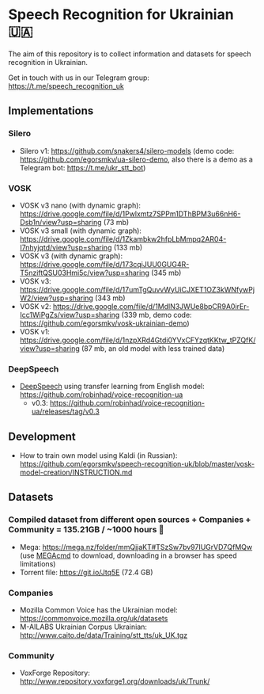 # Speech Recognition for Ukrainian 🇺🇦

The aim of this repository is to collect information and datasets for speech recognition in Ukrainian.

Get in touch with us in our Telegram group: https://t.me/speech_recognition_uk

## Implementations

### Silero

- Silero v1: https://github.com/snakers4/silero-models (demo code: https://github.com/egorsmkv/ua-silero-demo, also there is a demo as a Telegram bot: https://t.me/ukr_stt_bot)

### VOSK

- VOSK v3 nano (with dynamic graph): https://drive.google.com/file/d/1Pwlxmtz7SPPm1DThBPM3u66nH6-Dsb1n/view?usp=sharing (73 mb)
- VOSK v3 small (with dynamic graph): https://drive.google.com/file/d/1Zkambkw2hfpLbMmpq2AR04-I7nhyjqtd/view?usp=sharing (133 mb)
- VOSK v3 (with dynamic graph): https://drive.google.com/file/d/173cqiJUU0GUG4R-T5nziftQSU03Hmi5c/view?usp=sharing (345 mb)
- VOSK v3: https://drive.google.com/file/d/17umTgQuvvWyUiCJXET1OZ3kWNfywPjW2/view?usp=sharing (343 mb)
- VOSK v2: https://drive.google.com/file/d/1MdlN3JWUe8bpCR9A0irEr-Icc1WiPgZs/view?usp=sharing (339 mb, demo code: https://github.com/egorsmkv/vosk-ukrainian-demo)
- VOSK v1: https://drive.google.com/file/d/1nzpXRd4Gtdi0YVxCFYzqtKKtw_tPZQfK/view?usp=sharing (87 mb, an old model with less trained data)

### DeepSpeech

- [DeepSpeech](https://github.com/mozilla/DeepSpeech) using transfer learning from English model: https://github.com/robinhad/voice-recognition-ua
  - v0.3: https://github.com/robinhad/voice-recognition-ua/releases/tag/v0.3

## Development

- How to train own model using Kaldi (in Russian): https://github.com/egorsmkv/speech-recognition-uk/blob/master/vosk-model-creation/INSTRUCTION.md

## Datasets

### Compiled dataset from different open sources + Companies + Community = 135.21GB / ~1000 hours 💪

- Mega: https://mega.nz/folder/mmQjjaKT#TSzSw7bv97IUGrVD7QfMQw (use [MEGAcmd](https://github.com/meganz/MEGAcmd) to download, downloading in a browser has speed limitations)
- Torrent file: https://git.io/Jtq5E (72.4 GB)

### Companies

- Mozilla Common Voice has the Ukrainian model: https://commonvoice.mozilla.org/uk/datasets
- M-AILABS Ukrainian Corpus  Ukrainian: http://www.caito.de/data/Training/stt_tts/uk_UK.tgz

### Community

- VoxForge Repository: http://www.repository.voxforge1.org/downloads/uk/Trunk/

